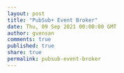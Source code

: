 ```yaml
---
layout: post
title: "PubSub+ Event Broker"
date: Thu, 09 Sep 2021 00:00:00 GMT
author: gvensan
comments: true
published: true
share: true
permalink: pubsub-event-broker
---
```

